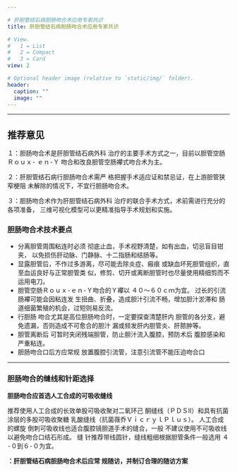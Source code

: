 ```yaml
---

# 肝胆管结石病胆肠吻合术应用专家共识
title: 肝胆管结石病胆肠吻合术应用专家共识

# View.
#   1 = List
#   2 = Compact
#   3 = Card
view: 2

# Optional header image (relative to `static/img/` folder).
header:
  caption: ""
  image: ""
---
```


---
## 推荐意见

１：胆肠吻合术是肝胆管结石病外科 治疗的主要手术方式之一，目前以胆管空肠 Ｒｏｕｘ⁃ ｅｎ⁃Ｙ 吻合和改良胆管空肠襻式吻合术为主。

２：肝胆管结石病行胆肠吻合术需严 格把握手术适应证和禁忌证，在上游胆管狭窄梗阻 未解除的情况下，不宜行胆肠吻合术。

３：胆肠吻合术作为肝胆管结石病外科 治疗的联合手术方式，术前需进行充分的各项准备， 三维可视化模型可以更精准指导手术规划和实施。

###  胆肠吻合术技术要点

- 分离胆管周围粘连时必须 彻底止血，手术视野清楚，如有出血，切忌盲目钳夹， 以免损伤肝动脉、门静脉、十二指肠和结肠等。
- 显露胆管后，不作过多游离，尽可能去除炎症、瘢痕 或缺血坏死胆管组织，直至血运良好与正常胆管类 似，修剪、切开或离断胆管时也尽量使用精细剪而不 运用电刀。
- 胆管空肠Ｒｏｕｘ⁃ｅｎ⁃Ｙ吻合的Ｙ襻以 ４０～６０ｃｍ为宜。 过长的引流肠襻可能会因粘连发 生扭曲、折叠，造成胆汁引流不畅，增加胆汁淤滞和 肠道细菌繁殖的机会，过短则易反流。
- 行胆肠 吻合尤其是高位胆肠吻合时，一定要探查清楚肝内 胆管的各分支，避免遗漏，否则造成不可愈合的胆汁 漏或频发肝内胆管炎、肝脓肿等。
- 胆管离断后 可暂时夹闭残端胆管，防止胆汁流入腹腔，预防术后 腹腔感染和严重粘连。
- 胆肠吻合口后方应常规 放置腹腔引流管，注意引流管不能压迫吻合口

---

###  胆肠吻合的缝线和针距选择

**胆肠吻合应首选人工合成的可吸收缝线**

推荐使用人工合成的长效单股可吸收聚对二氧环己 酮缝线（ＰＤＳⅡ）和具有抗菌涂层的多股可吸收聚糖 乳酸缝线（抗菌薇乔ＶｉｃｒｙｌＰｌｕｓ）。 人工合成的螺旋 倒刺可吸收线也适合腹腔镜胆道手术的缝合，一般 不建议使用不可吸收线以避免吻合口结石形成。 缝 针推荐带线圆针，缝线粗细根据胆管条件一般选用 ４⁃０到６⁃０为宜。

**：肝胆管结石病胆肠吻合术后应常 规随访，并制订合理的随访方案**
